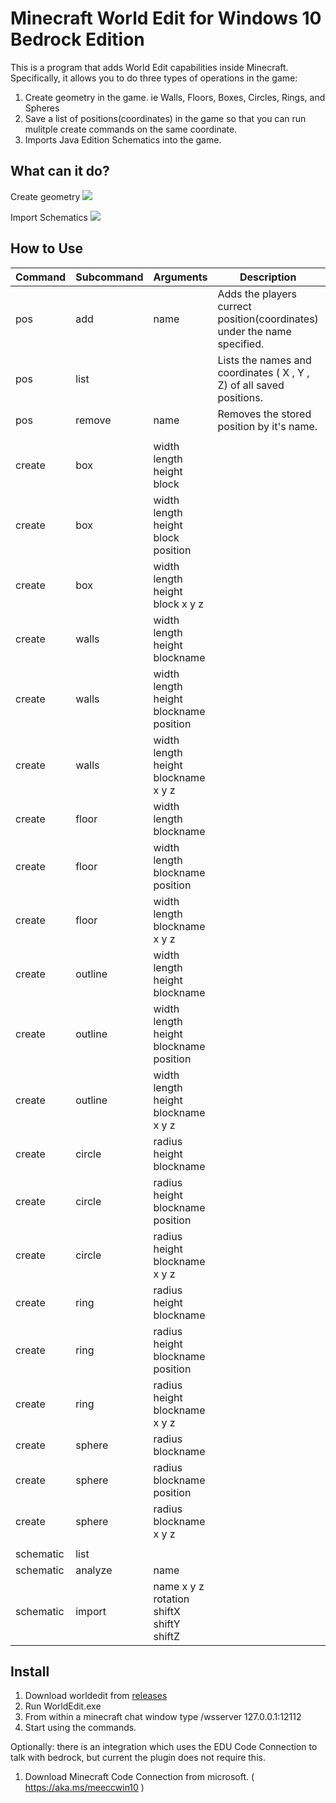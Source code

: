 # Minecraft World Edit for Windows 10 Bedrock Edition


This is a program that adds World Edit capabilities inside Minecraft. Specifically, it allows you to do three types of operations in the game:
1. Create geometry in the game. ie Walls, Floors, Boxes, Circles, Rings, and Spheres
2. Save a list of positions(coordinates) in the game so that you can run mulitple create commands on the same coordinate.
3. Imports Java Edition Schematics into the game.

## What can it do?
Create geometry
![](geo.jpg)

Import Schematics
![](schem.jpg)
## How to Use
| Command | Subcommand | Arguments | Description | Example |
|---------|------------|-------------|---------|---------|
|pos         | add          | name  | Adds the players currect position(coordinates) under the name specified.        | |
|pos         | list         |       | Lists the names and coordinates ( X , Y , Z) of all saved positions.    |  |
|pos         | remove       | name  | Removes the stored position by it's name.        | |
|||  || |
|create      | box     | width length height block |         | |
|create      | box     | width length height block position|         | |
|create      | box     | width length height block x y z|         | |
|create      | walls  | width length height blockname |         | |
|create      | walls  | width length height blockname position|         | |
|create      | walls  | width length height blockname x y z|         | |
|create      | floor   | width length blockname             |         | |
|create      | floor   | width length blockname position            |         | |
|create      | floor   | width length blockname x y z            |         | |
|create      | outline | width length height blockname|         | |
|create      | outline | width length height blockname position|         | |
|create      | outline | width length height blockname x y z|         | |
|create      | circle  | radius height blockname   |         | |
|create      | circle  | radius height blockname position            |         | |
|create      | circle  | radius height blockname x y z        |         | |
|create      | ring | radius height blockname |         | |
|create      | ring | radius height blockname position |         | |
|create      | ring | radius height blockname x y z |         | |
|create      | sphere | radius blockname |         | |
|create      | sphere | radius blockname position |         | |
|create      | sphere | radius blockname x y z |         | |
|   |           |             |         | |
|schematic   | list          |             |         | |
|schematic   | analyze | name             |         | |
|schematic   | import | name x y z rotation shiftX shiftY shiftZ  |         | |

## Install
1. Download worldedit from [releases](https://github.com/The-HeX/mcpe-geometry-generator/releases)
2. Run WorldEdit.exe
3. From within a minecraft chat window type /wsserver 127.0.0.1:12112 
4. Start using the commands.

Optionally: there is an integration which uses the EDU Code Connection to talk with bedrock, but current the plugin does not require this. 
1. Download Minecraft Code Connection from microsoft. ( https://aka.ms/meeccwin10 )

